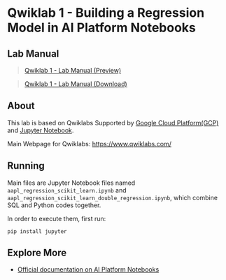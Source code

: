 # Qwiklab 1 - Building a Regression Model in AI Platform Notebooks

## Lab Manual
>[Qwiklab 1 - Lab Manual (Preview)](https://github.com/PeterQiu0516/GoogleCloud-ML-for-Trading/blob/master/Course%201%20-%20Introduction%20to%20Trading%2C%20Machine%20Learning%20%26%20GCP/Qwiklab%201%20-%20Building%20a%20Regression%20Model%20in%20AI%20Platform%20Notebooks/Qwiklab%201%20-%20Lab%20Manual.pdf)

>[Qwiklab 1 - Lab Manual (Download)](https://github.com/PeterQiu0516/GoogleCloud-ML-for-Trading/raw/master/Course%201%20-%20Introduction%20to%20Trading%2C%20Machine%20Learning%20%26%20GCP/Qwiklab%201%20-%20Building%20a%20Regression%20Model%20in%20AI%20Platform%20Notebooks/Qwiklab%201%20-%20Lab%20Manual.pdf)

## About
This lab is based on Qwiklabs Supported by [Google Cloud Platform(GCP)](https://cloud.google.com/) and [Jupyter Notebook](https://github.com/jupyter/notebook).

Main Webpage for Qwiklabs: https://www.qwiklabs.com/

## Running
Main files are Jupyter Notebook files named `aapl_regression_scikit_learn.ipynb` and  `aapl_regression_scikit_learn_double_regression.ipynb`, which combine SQL and Python codes together.

In order to execute them, first run:
```
pip install jupyter
```

## Explore More
+ [Official documentation on AI Platform Notebooks](https://cloud.google.com/ai-platform/notebooks/docs/)
